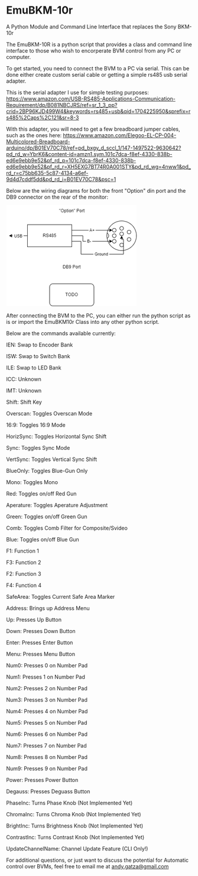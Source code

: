 # EmuBKM-10r
A Python Module and Command Line Interface that replaces the Sony BKM-10r

The EmuBKM-10R is a python script that provides a class and command line interface to those who wish to encorperate BVM control from any PC or computer. 

To get started, you need to connect the BVM to a PC via serial. This can be done either create custom serial cable or getting a simple rs485 usb serial adapter.

This is the serial adapter I use for simple testing purposes: https://www.amazon.com/USB-RS485-Applications-Communication-Requirement/dp/B081NBCJRS/ref=sr_1_3_pp?crid=2BP96KJD499W4&keywords=rs485+usb&qid=1704225950&sprefix=rs485%2Caps%2C121&sr=8-3

With this adapter, you will need to get a few breadboard jumper cables, such as the ones here: https://www.amazon.com/Elegoo-EL-CP-004-Multicolored-Breadboard-arduino/dp/B01EV70C78/ref=pd_bxgy_d_sccl_1/147-1497522-9630642?pd_rd_w=YbrK6&content-id=amzn1.sym.101c7dca-f8ef-4330-838b-ed6e9ebb9e52&pf_rd_p=101c7dca-f8ef-4330-838b-ed6e9ebb9e52&pf_rd_r=XH5EXG7BT74R0A001STY&pd_rd_wg=4nww1&pd_rd_r=c75bb635-5c87-4134-a6ef-9d4d7cddf5dd&pd_rd_i=B01EV70C78&psc=1

Below are the wiring diagrams for both the front "Option" din port and the DB9 connector on the rear of the monitor:

![ScreenShot](WiringDiagram.png)

After connecting the BVM to the PC, you can either run the python script as is or import the EmuBKM10r Class into any other python script. 

Below are the commands available currently:

IEN: Swap to Encoder Bank

ISW: Swap to Switch Bank

ILE: Swap to LED Bank

ICC: Unknown

IMT: Unknown

Shift: Shift Key

Overscan: Toggles Overscan Mode

16:9: Toggles 16:9 Mode

HorizSync: Toggles Horizontal Sync Shift

Sync: Toggles Sync Mode

VertSync: Toggles Vertical Sync Shift

BlueOnly: Toggles Blue-Gun Only 

Mono: Toggles Mono

Red: Toggles on/off Red Gun

Aperature: Toggles Aperature Adjustment

Green: Toggles on/off Green Gun

Comb: Toggles Comb Filter for Composite/Svideo

Blue: Toggles on/off Blue Gun

F1: Function 1

F3: Function 2

F2: Function 3

F4: Function 4

SafeArea:  Toggles Current Safe Area Marker

Address: Brings up Address Menu

Up: Presses Up Button

Down: Presses Down Button

Enter: Presses Enter Button

Menu: Presses Menu Button

Num0: Presses 0 on Number Pad

Num1: Presses 1 on Number Pad

Num2: Presses 2 on Number Pad

Num3: Presses 3 on Number Pad

Num4: Presses 4 on Number Pad

Num5: Presses 5 on Number Pad

Num6: Presses 6 on Number Pad

Num7: Presses 7 on Number Pad

Num8: Presses 8 on Number Pad

Num9: Presses 9 on Number Pad

Power: Presses Power Button

Degauss: Presses Deguass Button

PhaseInc: Turns Phase Knob (Not Implemented Yet)

ChromaInc: Turns Chroma Knob (Not Implemented Yet)

BrightInc: Turns Brightness Knob (Not Implemented Yet)

ContrastInc: Turns Contrast Knob (Not Implemented Yet)

UpdateChannelName: Channel Update Feature (CLI Only!)



For additional questions, or just want to discuss the potential for Automatic control over BVMs, feel free to email me at andy.gatza@gmail.com